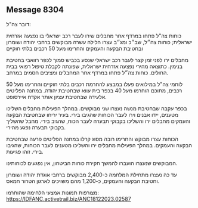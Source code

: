 ## Message 8304

דובר צה"ל:

כוחות צה"ל פתחו במרדף אחר מחבלים שירו לעבר רכב ישראלי בו נפצעה אזרחית ישראלית; כוחות צה״ל, שב״כ ומג״ב עצרו הלילה עשרה מבוקשים ברחבי יהודה ושומרון ובחטיבת הבקעה והעמקים והחרימו מעל 50 רכבים בלתי חוקיים

מחבלים ירו לפני זמן קצר לעבר רכב ישראלי שנסע בכביש סמוך לכפר רוואבי בחטיבת בנימין. כתוצאה מהירי נפצעה אזרחית ישראלית, שפונתה לקבלת טיפול רפואי בבית החולים. כוחות צה״ל פתחו במרדף אחר המחבלים ומציבים חסמים במרחב.

לוחמי צה"ל במילואים פעלו במבצע להחרמת רכבים בלתי חוקיים והחרימו מעל 50 רכבים, מתוכם הוחרמו מעל 40 בכפר בית עווא שבחטיבת יהודה. במחנה הפליטים אלעידה שבחטיבת עציון אותר אקדח איירסופט.

בכפר עקבה שבחטיבת מנשה נעצרו שני מבוקשים. במהלך הפעילות מחבלים השליכו מטענים, יידו אבנים וירו לעבר הכוחות שהגיבו בירי. 
בעיר יריחו שבחטיבת הבקעה והעמקים מחבלים ירו והשליכו בקבוקי תבערה לעבר הכוח, שהגיב בירי. מחבל שהשליך בקבוקי תבערה נפגע מהירי. 

הכוחות עצרו מבוקש והחרימו רובה מסוג קרלו במחנה הפליטים פרעה שבחטיבת הבקעה והעמקים. במהלך הפעילות מחבלים ירו והשליכו מטענים לעבר הכוחות, שהגיבו בירי. זוהו פגיעות.

המבוקשים שנעצרו הועברו להמשך חקירת כוחות הביטחון, אין נפגעים לכוחותינו.

עד כה נעצרו מתחילת המלחמה כ-2,400 מבוקשים ברחבי אוגדת יהודה ושומרון וחטיבת הבקעה והעמקים, כ-1,200 מהם משויכים לארגון הטרור חמאס.

מצורפות תמונות אמצעי הלחימה שהוחרמו: https://IDFANC.activetrail.biz/ANC18122023.02587

